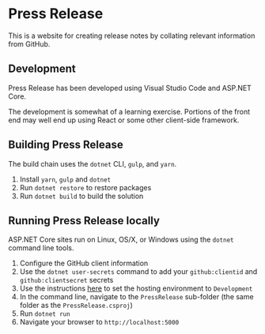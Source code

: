 # Press Release
This is a website for creating release notes by collating relevant information from GitHub.


## Development
Press Release has been developed using Visual Studio Code and ASP.NET Core.

The development is somewhat of a learning exercise. Portions of the front end may well end up using React or some other client-side framework.

## Building Press Release
The build chain uses the `dotnet` CLI, `gulp`, and `yarn`.

1. Install `yarn`, `gulp` and `dotnet`
1. Run `dotnet restore` to restore packages
1. Run `dotnet build` to build the solution

## Running Press Release locally
ASP.NET Core sites run on Linux, OS/X, or Windows using the `dotnet` command line tools.

1. Configure the GitHub client information
1. Use the `dotnet user-secrets` command to add your `github:clientid` and `github:clientsecret` secrets
1. Use the instructions [here](https://docs.microsoft.com/en-us/aspnet/core/fundamentals/environments#setting-the-environment) to set the hosting environment to `Development`
1. In the command line, navigate to the `PressRelease` sub-folder (the same folder as the `PressRelease.csproj`)
1. Run `dotnet run`
1. Navigate your browser to `http://localhost:5000`